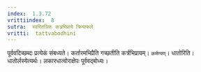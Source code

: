 ```yaml
---
index:  1.3.72
vrittiindex:  8
sutra:  स्वरितञितः कत्र्रभिप्राये क्रियाफले
vritti:  tattvabodhini 
---
```


पूर्ववदिच्छब्दः प्रत्येकं संबध्यते। कर्तारमभिप्रैति गच्छतीति कर्त्रभिप्रायम्। `कर्मण्यण्`। धातोरिति। धातोर्लस्येत्यर्थः। लकारधात्वोराक्षेपः पूर्ववद्बोध्यः। 

